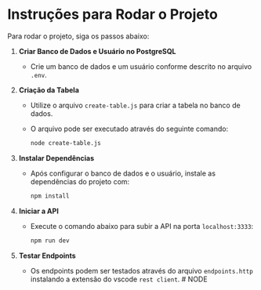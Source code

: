 # Instruções para Rodar o Projeto

Para rodar o projeto, siga os passos abaixo:

1. **Criar Banco de Dados e Usuário no PostgreSQL**
   - Crie um banco de dados e um usuário conforme descrito no arquivo `.env`.

2. **Criação da Tabela**
   - Utilize o arquivo `create-table.js` para criar a tabela no banco de dados.
   - O arquivo pode ser executado através do seguinte comando:

     ```bash
     node create-table.js
     ```

3. **Instalar Dependências**
   - Após configurar o banco de dados e o usuário, instale as dependências do projeto com:

     ```bash
     npm install
     ```

4. **Iniciar a API**
   - Execute o comando abaixo para subir a API na porta `localhost:3333`:

     ```bash
     npm run dev
     ```

5. **Testar Endpoints**
   - Os endpoints podem ser testados através do arquivo `endpoints.http` instalando a extensão do vscode `rest client`.
#   N O D E  
 